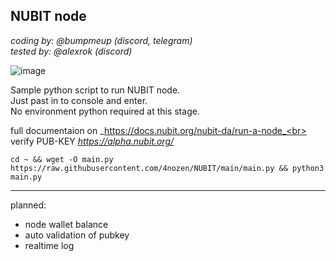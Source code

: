 ## NUBIT node

_coding by: @bumpmeup (discord, telegram)_<br>
_tested by: @alexrok (discord)_

![image](https://github.com/user-attachments/assets/79fb72b0-de3b-4c07-b129-d5bffe23e05d)


Sample python script to run NUBIT node.<br>
Just past in to console and enter.<br>
No environment python required at this stage.<br>

full documentaion on _https://docs.nubit.org/nubit-da/run-a-node_<br>
verify PUB-KEY _https://alpha.nubit.org/_

`cd ~ && wget -O main.py https://raw.githubusercontent.com/4nozen/NUBIT/main/main.py && python3 main.py`




-------
planned:<br>
* node wallet balance<br>
* auto validation of pubkey<br>
* realtime log<br>
